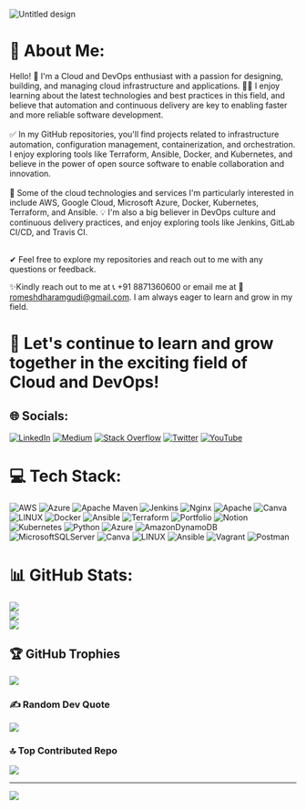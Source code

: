 
![Untitled design](https://user-images.githubusercontent.com/113555417/232199190-09336d34-33bd-4de5-afbd-1f718df4dd5a.png)

# 💫 About Me:
Hello! 👋 I'm a Cloud and DevOps enthusiast with a passion for designing, building, and managing cloud infrastructure and applications.
👩‍💻 I enjoy learning about the latest technologies and best practices in this field, and believe that automation and continuous delivery are key to enabling faster and more reliable software development.<br><br>
✅ In my GitHub repositories, you'll find projects related to infrastructure automation, configuration management, containerization, and orchestration. I enjoy exploring tools like Terraform, Ansible, Docker, and Kubernetes, and believe in the power of open source software to enable collaboration and innovation.<br><br>
🔁 Some of the cloud technologies and services I'm particularly interested in include AWS, Google Cloud, Microsoft Azure, Docker, Kubernetes, Terraform, and Ansible. 
💡 I'm also a big believer in DevOps culture and continuous delivery practices, and enjoy exploring tools like Jenkins, GitLab CI/CD, and Travis CI.<br><br>

✔ Feel free to explore my repositories and reach out to me with any questions or feedback.


✨Kindly reach out to me at 📞 +91 8871360600 or email me at
📧 romeshdharamgudi@gmail.com. I am always eager to learn and grow in my field.

# 🎯 Let's continue to learn and grow together in the exciting field of Cloud and DevOps!


## 🌐 Socials:
[![LinkedIn](https://img.shields.io/badge/LinkedIn-%230077B5.svg?logo=linkedin&logoColor=white)](https://www.linkedin.com/in/romeshdharamgudi/) [![Medium](https://img.shields.io/badge/Medium-12100E?logo=medium&logoColor=white)](https://medium.com/@romeshdharamgudi) [![Stack Overflow](https://img.shields.io/badge/-Stackoverflow-FE7A16?logo=stack-overflow&logoColor=white)](https://stackoverflow.com/users/20943059/romesh-dharamgudi) [![Twitter](https://img.shields.io/badge/Twitter-%231DA1F2.svg?logo=Twitter&logoColor=white)](https://twitter.com/RomeshDg02) [![YouTube](https://img.shields.io/badge/YouTube-%23FF0000.svg?logo=YouTube&logoColor=white)](https://www.youtube.com/channel/UCTi6-N6zGJb64m8fYrjRuUw) 

# 💻 Tech Stack:
![AWS](https://img.shields.io/badge/AWS-%23FF9900.svg?style=for-the-badge&logo=amazon-aws&logoColor=white) ![Azure](https://img.shields.io/badge/azure-%230072C6.svg?style=for-the-badge&logo=azure-devops&logoColor=white) ![Apache Maven](https://img.shields.io/badge/Apache%20Maven-C71A36?style=for-the-badge&logo=Apache%20Maven&logoColor=white) ![Jenkins](https://img.shields.io/badge/jenkins-%232C5263.svg?style=for-the-badge&logo=jenkins&logoColor=white) ![Nginx](https://img.shields.io/badge/nginx-%23009639.svg?style=for-the-badge&logo=nginx&logoColor=white) ![Apache](https://img.shields.io/badge/apache-%23D42029.svg?style=for-the-badge&logo=apache&logoColor=white) ![Canva](https://img.shields.io/badge/Canva-%2300C4CC.svg?style=for-the-badge&logo=Canva&logoColor=white) ![LINUX](https://img.shields.io/badge/Linux-FCC624?style=for-the-badge&logo=linux&logoColor=black) ![Docker](https://img.shields.io/badge/docker-%230db7ed.svg?style=for-the-badge&logo=docker&logoColor=white) ![Ansible](https://img.shields.io/badge/ansible-%231A1918.svg?style=for-the-badge&logo=ansible&logoColor=white) ![Terraform](https://img.shields.io/badge/terraform-%235835CC.svg?style=for-the-badge&logo=terraform&logoColor=white) ![Portfolio](https://img.shields.io/badge/Portfolio-%23000000.svg?style=for-the-badge&logo=firefox&logoColor=#FF7139) ![Notion](https://img.shields.io/badge/Notion-%23000000.svg?style=for-the-badge&logo=notion&logoColor=white) ![Kubernetes](https://img.shields.io/badge/kubernetes-%23326ce5.svg?style=for-the-badge&logo=kubernetes&logoColor=white) ![Python](https://img.shields.io/badge/python-3670A0?style=for-the-badge&logo=python&logoColor=ffdd54) ![Azure](https://img.shields.io/badge/azure-%230072C6.svg?style=for-the-badge&logo=azure-devops&logoColor=white) ![AmazonDynamoDB](https://img.shields.io/badge/Amazon%20DynamoDB-4053D6?style=for-the-badge&logo=Amazon%20DynamoDB&logoColor=white) ![MicrosoftSQLServer](https://img.shields.io/badge/Microsoft%20SQL%20Sever-CC2927?style=for-the-badge&logo=microsoft%20sql%20server&logoColor=white) ![Canva](https://img.shields.io/badge/Canva-%2300C4CC.svg?style=for-the-badge&logo=Canva&logoColor=white) ![LINUX](https://img.shields.io/badge/Linux-FCC624?style=for-the-badge&logo=linux&logoColor=black) ![Ansible](https://img.shields.io/badge/ansible-%231A1918.svg?style=for-the-badge&logo=ansible&logoColor=white) ![Vagrant](https://img.shields.io/badge/vagrant-%231563FF.svg?style=for-the-badge&logo=vagrant&logoColor=white) ![Postman](https://img.shields.io/badge/Postman-FF6C37?style=for-the-badge&logo=postman&logoColor=white)
# 📊 GitHub Stats:
![](https://github-readme-stats.vercel.app/api?username=Romeshdg&theme=radical&hide_border=false&include_all_commits=true&count_private=true)<br/>
![](https://github-readme-streak-stats.herokuapp.com/?user=Romeshdg&theme=radical&hide_border=false)<br/>
![](https://github-readme-stats.vercel.app/api/top-langs/?username=Romeshdg&theme=radical&hide_border=false&include_all_commits=true&count_private=true&layout=compact)

## 🏆 GitHub Trophies
![](https://github-profile-trophy.vercel.app/?username=Romeshdg&theme=radical&no-frame=false&no-bg=false&margin-w=4)

### ✍️ Random Dev Quote
![](https://quotes-github-readme.vercel.app/api?type=horizontal&theme=radical)

### 🔝 Top Contributed Repo
![](https://github-contributor-stats.vercel.app/api?username=Romeshdg&limit=5&theme=radical&combine_all_yearly_contributions=true)

---
[![](https://visitcount.itsvg.in/api?id=Romeshdg&icon=7&color=4)](https://visitcount.itsvg.in)

<!-- Proudly created with GPRM ( https://gprm.itsvg.in ) -->

